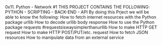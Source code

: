 0x11. Python - Network #1
THIS PROJECT CONTAINS THE FOLLOWING:
PYTHON - SCRIPTING - BACK-END - API
By doing this Prject we will be able to know the following:
How to fetch internet resources with the Python package urllib
How to decode urllib body response
How to use the Python package requests #requestsiswaysimplerthanurllib
How to make HTTP GET request
How to make HTTP POST/PUT/etc. request
How to fetch JSON resources
How to manipulate data from an external service
